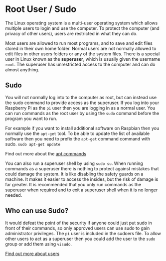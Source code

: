 # Root User / Sudo

The Linux operating system is a multi-user operating system which allows multiple users to login and use the computer. To protect the computer (and privacy of other users), users are restricted in what they can do. 

Most users are allowed to run most programs, and to save and edit files stored in their own home folder. Normal users are not normally allowed to edit files in other users folders or any of the system files. There is a special user in Linux known as the **superuser**, which is usually given the username `root`. The superuser has unrestricted access to the computer and can do almost anything.

## Sudo

You will not normally log into to the computer as root, but can instead use the sudo command to provide access as the superuser. If you log into your Raspberry Pi as the `pi` user then you are logging in as a normal user. You can run commands as the root user by using the `sudo` command before the program you want to run. 

For example if you want to install additional software on Raspbian then you normally use the `apt-get` tool. To be able to update the list of available software then you need to prefix the `apt-get` command command with sudo.
`sudo apt-get update`

Find out more about the [apt commands](../software/apt.md)

You can also run a superuser shell by using `sudo su`. When running commands as a superuser there is nothing to protect against mistakes that could damage the system. It is like disabling the safety guards on a machine. It makes it easier to access the insides, but the risk of damage is far greater. It is recommended that you only run commands as the superuser when required and to exit a superuser shell when it is no longer needed.

## Who can use Sudo?

It would defeat the point of the security if anyone could just put sudo in front of their commands, so only approved users can use sudo to gain administrator privileges. The `pi` user is included in the sudoers file. To allow other users to act as a superuser then you could add the user to the `sudo` group or add them using `visudo`.

[Find out more about users](users.md)
